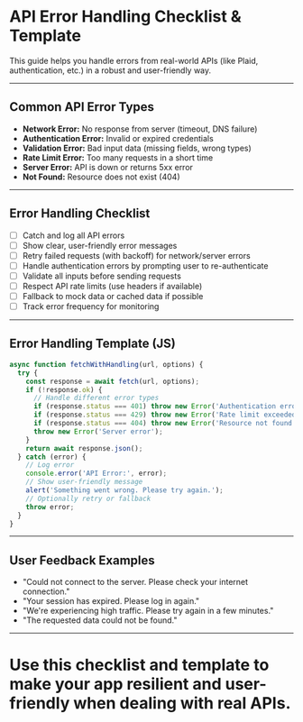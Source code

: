 # API Error Handling Checklist & Template

This guide helps you handle errors from real-world APIs (like Plaid, authentication, etc.) in a robust and user-friendly way.

---

## Common API Error Types
- **Network Error:** No response from server (timeout, DNS failure)
- **Authentication Error:** Invalid or expired credentials
- **Validation Error:** Bad input data (missing fields, wrong types)
- **Rate Limit Error:** Too many requests in a short time
- **Server Error:** API is down or returns 5xx error
- **Not Found:** Resource does not exist (404)

---

## Error Handling Checklist
- [ ] Catch and log all API errors
- [ ] Show clear, user-friendly error messages
- [ ] Retry failed requests (with backoff) for network/server errors
- [ ] Handle authentication errors by prompting user to re-authenticate
- [ ] Validate all inputs before sending requests
- [ ] Respect API rate limits (use headers if available)
- [ ] Fallback to mock data or cached data if possible
- [ ] Track error frequency for monitoring

---

## Error Handling Template (JS)
```js
async function fetchWithHandling(url, options) {
  try {
    const response = await fetch(url, options);
    if (!response.ok) {
      // Handle different error types
      if (response.status === 401) throw new Error('Authentication error');
      if (response.status === 429) throw new Error('Rate limit exceeded');
      if (response.status === 404) throw new Error('Resource not found');
      throw new Error('Server error');
    }
    return await response.json();
  } catch (error) {
    // Log error
    console.error('API Error:', error);
    // Show user-friendly message
    alert('Something went wrong. Please try again.');
    // Optionally retry or fallback
    throw error;
  }
}
```

---

## User Feedback Examples
- "Could not connect to the server. Please check your internet connection."
- "Your session has expired. Please log in again."
- "We're experiencing high traffic. Please try again in a few minutes."
- "The requested data could not be found."

---

# Use this checklist and template to make your app resilient and user-friendly when dealing with real APIs. 